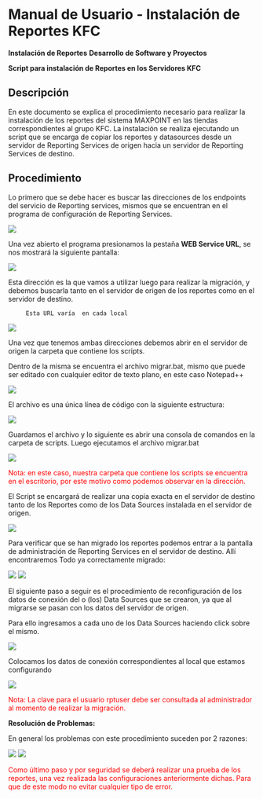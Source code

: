 # Manual de Usuario - Instalación de Reportes KFC

**Instalación de Reportes**
**Desarrollo de Software y Proyectos**


**Script para instalación de Reportes en los Servidores KFC**

## Descripción

En este documento se explica el procedimiento necesario para realizar la instalación de los reportes del sistema MAXPOINT en las tiendas  correspondientes al grupo KFC.
La instalación se realiza ejecutando un script que se encarga de copiar los reportes y datasources desde un servidor  de Reporting Services de origen hacia un servidor de Reporting Services de destino.

## Procedimiento

Lo primero que se debe hacer es buscar las direcciones de los endpoints del servicio de Reporting services, mismos que se encuentran en el programa de configuración de Reporting Services.

![](1.png)


Una vez abierto el programa presionamos la pestaña **WEB Service URL**, se nos mostrará la siguiente pantalla:

![](2.png)



Esta dirección es la que vamos a utilizar luego para realizar la migración, y debemos buscarla tanto en el servidor de origen de los reportes como en el servidor de destino.


         Esta URL varía  en cada local

![](3.png)

 Una vez que tenemos ambas direcciones debemos abrir en el servidor de origen la carpeta que
contiene los scripts.

 Dentro de la misma se encuentra el archivo migrar.bat, mismo que puede ser editado con
cualquier editor de texto plano, en este caso Notepad++

![](4.png)

El archivo es una única línea de código con la siguiente estructura:


![](5.png)


Guardamos el archivo y lo siguiente es abrir una consola de comandos en la carpeta de scripts. Luego ejecutamos el archivo migrar.bat


![](6.png)

<font color="RED">Nota: en este caso, nuestra carpeta que contiene los scripts se encuentra en el escritorio, por este motivo como podemos observar en la dirección.  </font>

 

El Script se encargará de realizar una copia exacta en el servidor de destino tanto de los
Reportes como de los Data Sources instalada en el servidor de origen.

![](7.png)


Para verificar que se han migrado los reportes podemos entrar a la pantalla de administración
de Reporting Services en el servidor de destino. Allí encontraremos Todo ya correctamente
migrado:

![](8.png)
![](9.png)



El siguiente paso a seguir es el procedimiento de reconfiguración de los datos de conexión del o (los) Data Sources que se crearon, ya que al migrarse se pasan con los datos del servidor de origen. 

Para ello ingresamos a cada uno de los Data Sources haciendo click sobre el mismo.

![](10.png)


Colocamos los datos de conexión correspondientes al local que estamos configurando

![](11.png)



<font color="RED">Nota: La clave para el usuario rptuser debe ser consultada al administrador al momento de realizar la migración.   </font>

**Resolución de Problemas:**

En general los problemas con este procedimiento suceden por 2 razones:

![](12.png)
![](13.png)


<font color="RED"> Como último paso y por seguridad se deberá realizar una prueba de los reportes, una vez realizada las configuraciones anteriormente dichas. Para que de este modo no evitar cualquier tipo de error. </font>

